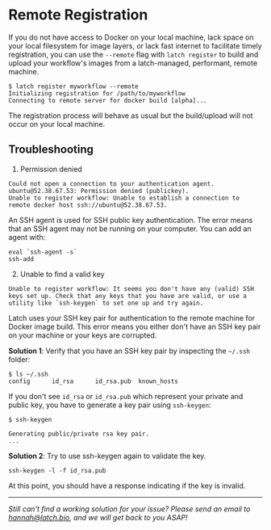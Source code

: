 # Remote Registration 

If you do not have access to Docker on your local machine, lack space on your
local filesystem for image layers, or lack fast internet to facilitate timely
registration, you can use the `--remote` flag with `latch register` to build and
upload your workflow's images from a latch-managed, performant, remote machine.


```
$ latch register myworkflow --remote
Initializing registration for /path/to/myworkflow
Connecting to remote server for docker build [alpha]...

```

The registration process will behave as usual but the build/upload will not occur on your local machine.

## Troubleshooting

1. Permission denied

```
Could not open a connection to your authentication agent.
ubuntu@52.38.67.53: Permission denied (publickey).
Unable to register workflow: Unable to establish a connection to remote docker host ssh://ubuntu@52.38.67.53.
```

An SSH agent is used for SSH public key authentication. The error means that an SSH agent may not be running on your computer. You can add an agent with: 

```
eval `ssh-agent -s`
ssh-add
```

2. Unable to find a valid key

```
Unable to register workflow: It seems you don't have any (valid) SSH keys set up. Check that any keys that you have are valid, or use a utility like `ssh-keygen` to set one up and try again.
```
Latch uses your SSH key pair for authentication to the remote machine for Docker image build. This error means you either don't have an SSH key pair on your machine or your keys are corrupted. 

**Solution 1**: Verify that you have an SSH key pair by inspecting the `~/.ssh` folder:
```
$ ls ~/.ssh 
config		id_rsa		id_rsa.pub	known_hosts
``` 

If you don't see `id_rsa` or `id_rsa.pub` which represent your private and public key, you have to generate a key pair using `ssh-keygen`:
```
$ ssh-keygen

Generating public/private rsa key pair.
...
```

**Solution 2**: 
Try to use ssh-keygen again to validate the key.
```
ssh-keygen -l -f id_rsa.pub
```
At this point, you should have a response indicating if the key is invalid.


---
*Still can't find a working solution for your issue? Please send an email to hannah@latch.bio, and we will get back to you ASAP!*